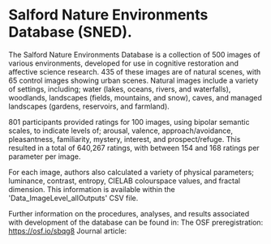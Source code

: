 # Salford Nature Environments Database (SNED).

The Salford Nature Environments Database is a collection of 500 images of various environments, developed for use in cognitive restoration and affective science research. 435 of these images are of natural scenes, with 65 control images showing urban scenes. Natural images include a variety of settings, including; water (lakes, oceans, rivers, and waterfalls), woodlands, landscapes (fields, mountains, and snow), caves, and managed landscapes (gardens, reservoirs, and farmland).

801 participants provided ratings for 100 images, using bipolar semantic scales, to indicate levels of; arousal, valence, approach/avoidance, pleasantness, familiarity, mystery, interest, and prospect/refuge. 
This resulted in a total of 640,267 ratings, with between 154 and 168 ratings per parameter per image.

For each image, authors also calculated a variety of physical parameters; luminance, contrast, entropy, CIELAB colourspace values, and fractal dimension.
This information is available within the 'Data_ImageLevel_allOutputs' CSV file.

Further information on the procedures, analyses, and results associated with development of the database can be found in:
The OSF preregistration: https://osf.io/sbqg8
Journal article: 
